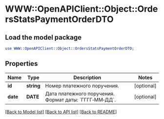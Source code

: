 # WWW::OpenAPIClient::Object::OrdersStatsPaymentOrderDTO

## Load the model package
```perl
use WWW::OpenAPIClient::Object::OrdersStatsPaymentOrderDTO;
```

## Properties
Name | Type | Description | Notes
------------ | ------------- | ------------- | -------------
**id** | **string** | Номер платежного поручения. | [optional] 
**date** | **DATE** | Дата платежного поручения.  Формат даты: &#x60;ГГГГ‑ММ‑ДД&#x60;.  | [optional] 

[[Back to Model list]](../README.md#documentation-for-models) [[Back to API list]](../README.md#documentation-for-api-endpoints) [[Back to README]](../README.md)


